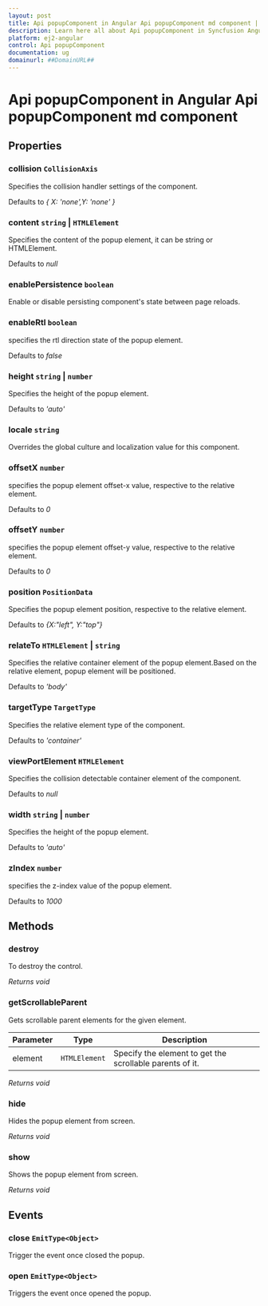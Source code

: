 ```yaml
---
layout: post
title: Api popupComponent in Angular Api popupComponent md component | Syncfusion
description: Learn here all about Api popupComponent in Syncfusion Angular Api popupComponent md component of Syncfusion Essential JS 2 and more.
platform: ej2-angular
control: Api popupComponent 
documentation: ug
domainurl: ##DomainURL##
---
```


# Api popupComponent in Angular Api popupComponent md component

## Properties

### collision `CollisionAxis`

Specifies the collision handler settings of the component.

Defaults to *{ X: 'none',Y: 'none' }*

### content `string` &#124;  `HTMLElement`

Specifies the content of the popup element, it can be string or HTMLElement.

Defaults to *null*

### enablePersistence `boolean`

Enable or disable persisting component's state between page reloads.

### enableRtl `boolean`

specifies the rtl direction state of the popup element.

Defaults to *false*

### height `string` &#124;  `number`

Specifies the height of the popup element.

Defaults to *'auto'*

### locale `string`

Overrides the global culture and localization value for this component.

### offsetX `number`

specifies the popup element offset-x value, respective to the relative element.

Defaults to *0*

### offsetY `number`

specifies the popup element offset-y value, respective to the relative element.

Defaults to *0*

### position `PositionData`

Specifies the popup element position, respective to the relative element.

Defaults to *{X:"left", Y:"top"}*

### relateTo `HTMLElement` &#124;  `string`

Specifies the relative container element of the popup element.Based on the relative element, popup element will be positioned.

Defaults to *'body'*

### targetType `TargetType`

Specifies the relative element type of the component.

Defaults to *'container'*

### viewPortElement `HTMLElement`

Specifies the collision detectable container element of the component.

Defaults to *null*

### width `string` &#124;  `number`

Specifies the height of the popup element.

Defaults to *'auto'*

### zIndex `number`

specifies the z-index value of the popup element.

Defaults to *1000*

## Methods

### destroy

To destroy the control.

*Returns void*

### getScrollableParent

Gets scrollable parent elements for the given element.

| Parameter | Type | Description |
|------|------|-------------|
| element |  `HTMLElement` | Specify the element to get the scrollable parents of it.<br> |

*Returns void*

### hide

Hides the popup element from screen.

*Returns void*

### show

Shows the popup element from screen.

*Returns void*

## Events

### close  `EmitType<Object>`

Trigger the event once closed the popup.

### open  `EmitType<Object>`

Triggers the event once opened the popup.
